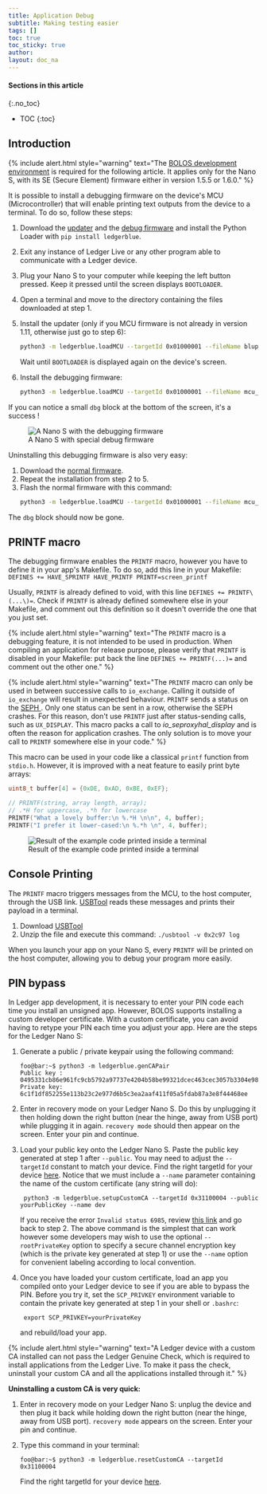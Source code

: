 ```yaml
---
title: Application Debug
subtitle: Making testing easier
tags: []
toc: true
toc_sticky: true
author:
layout: doc_na
---
```


#### Sections in this article
{:.no_toc}
* TOC
{:toc}

## Introduction


<!--  -->
{% include alert.html style="warning" text="The <a href='../u_setup/' class='alert-link'>BOLOS development environment</a> is required for the following article. It applies only for the Nano S, with its SE (Secure Element) firmware either in version 1.5.5 or 1.6.0." %}
<!--  -->


It is possible to install a debugging firmware on the device's MCU (Microcontroller) that will enable printing text outputs from the device to a terminal. To do so, follow these steps:

1. Download the [updater](https://drive.google.com/open?id=1pbqIDDuamfsvFuEkduCyOFq8mW0HZmeQ) and the [debug firmware](https://drive.google.com/open?id=1hTZKqlwKjx51vdqda8SRp_80Yx3lPizb) and install the Python Loader with `pip install ledgerblue`.

2. Exit any instance of Ledger Live or any other program able to communicate with a Ledger device.

3. Plug your Nano S to your computer while keeping the left button pressed. Keep it pressed until the screen displays `BOOTLOADER`.

4. Open a terminal and move to the directory containing the files downloaded at step 1.

5.  Install the updater (only if you MCU firmware is not already in version 1.11, otherwise just go to step 6):

    ```sh
    python3 -m ledgerblue.loadMCU --targetId 0x01000001 --fileName blup_0.11_misc_m1.hex --nocrc
    ```

    Wait until `BOOTLOADER` is displayed again on the device's screen.

6.  Install the debugging firmware:

    ```sh
    python3 -m ledgerblue.loadMCU --targetId 0x01000001 --fileName mcu_1.11-printf_over_0.11.hex --reverse --nocrc
    ```

If you can notice a small `dbg` block at the bottom of the screen, it's a success !

<!-- ------------- Image ------------- -->
<!-- --------------------------------- -->
<figure>
<img src="../images/debug_nano.jpg" class="align-center" alt="A Nano S with the debugging firmware" /><figcaption aria-hidden="true">A Nano S with special debug firmware</figcaption>
</figure>

Uninstalling this debugging firmware is also very easy:
1. Download the [normal firmware](https://drive.google.com/open?id=1YfdU1dNycojdtuKU_hHctLFzJZzhDFuY).
2. Repeat the installation from step 2 to 5.
3. Flash the normal firmware with this command:
    ```sh
    python3 -m ledgerblue.loadMCU --targetId 0x01000001 --fileName mcu_1.11_over_0.11.hex --reverse --nocrc
    ```

The `dbg` block should now be gone.

## PRINTF macro

The debugging firmware enables the `PRINTF` macro, however you have to define it in your app's Makefile. To do so, add this line in your Makefile: `DEFINES += HAVE_SPRINTF HAVE_PRINTF PRINTF=screen_printf`

Usually, `PRINTF` is already defined to void, with this line `DEFINES += PRINTF\(...\)=`. Check if `PRINTF` is already defined somewhere else in your Makefile, and comment out this definition so it doesn't override the one that you just set.

<!--  -->
{% include alert.html style="warning" text="The <code>PRINTF</code> macro is a debugging feature, it is not intended to be used in production. When compiling an application for release purpose, please verify that <code>PRINTF</code> is disabled in your Makefile: put back the line <code>DEFINES += PRINTF\(...\)=</code> and comment out the other one." %}
<!--  -->

<!--  -->
{% include alert.html style="warning" text="The <code>PRINTF</code> macro can only be used in between successive calls to <code>io_exchange</code>. Calling it outside of <code>io_exchange</code> will result in unexpected behaviour. <code>PRINTF</code> sends a status on the <a href='../bolos-hardware-architecture/#seproxyhal' class='alert-link'> SEPH </a>. Only one status can be sent in a row, otherwise the SEPH crashes. For this reason, don't use <code>PRINTF</code> just after status-sending calls, such as <code>UX_DISPLAY</code>. This macro packs a call to <i>io_seproxyhal_display</i> and is often the reason for application crashes. The only solution is to move your call to <code>PRINTF</code> somewhere else in your code." %}
<!--  -->


This macro can be used in your code like a classical `printf` function from `stdio.h`. However, it is improved with a neat feature to easily print byte arrays:

``` c++
uint8_t buffer[4] = {0xDE, 0xAD, 0xBE, 0xEF};

// PRINTF(string, array length, array);
// .*H for uppercase, .*h for lowercase
PRINTF("What a lovely buffer:\n %.*H \n\n", 4, buffer);
PRINTF("I prefer it lower-cased:\n %.*h \n", 4, buffer);
```

<!-- ------------- Image ------------- -->
<!-- --------------------------------- -->
<figure>
<img src="../images/deadbeef.png" class="align-center" alt="Result of the example code printed inside a terminal" /><figcaption aria-hidden="true">Result of the example code printed inside a terminal</figcaption>
</figure>

## Console Printing

The `PRINTF` macro triggers messages from the MCU, to the host computer, through the USB link. [USBTool](https://drive.google.com/open?id=16D5vlrbczmBxqpDJml6QUV0RGWs7aZeZ) reads these messages and prints their payload in a terminal.

1. Download [USBTool](https://drive.google.com/open?id=16D5vlrbczmBxqpDJml6QUV0RGWs7aZeZ)
2. Unzip the file and execute this command: `./usbtool -v 0x2c97 log`

When you launch your app on your Nano S, every `PRINTF` will be printed on the host computer, allowing you to debug your program more easily.

## PIN bypass

In Ledger app development, it is necessary to enter your PIN code each time you install an unsigned app. However, BOLOS supports installing a custom developer certificate. With a custom certificate, you can avoid having to retype your PIN each time you adjust your app. Here are the steps for the Ledger Nano S:

1.  Generate a public / private keypair using the following command:

        foo@bar:~$ python3 -m ledgerblue.genCAPair
        Public key : 0495331cb86e961fc9cb5792a97737e4204b58be99321dcec463cec3057b3304e9875614004e6e540ab0610a1339fae22df6f6f3ec594912b409d69b72f0eaf390
        Private key: 6c1f1df852255e113b23c2e977d6b5c3ea2aaf411f05a5fdab87a3e8f44468ee

2. Enter in recovery mode on your Ledger Nano S. Do this by unplugging it then holding down the right button (near the hinge, away from USB port) while plugging it in again. `recovery mode` should then appear on the screen. Enter your pin and continue.

3. Load your public key onto the Ledger Nano S. Paste the public key generated at step 1 after `--public`. You may need to adjust the `--targetId` constant to match your device. Find the right targetId for your device [here](https://gist.github.com/TamtamHero/b7651ffe6f1e485e3886bf4aba673348). Notice that we must include a `--name` parameter containing the name of the custom certificate (any string will do):

        python3 -m ledgerblue.setupCustomCA --targetId 0x31100004 --public yourPublicKey --name dev

    If you receive the error `Invalid status 6985`, review [this link](https://github.com/LedgerHQ/blue-loader-python/issues/42) and go back to step 2. The above command is the simplest that can work however some developers may wish to use the optional `--rootPrivateKey` option to specify a secure channel encryption key (which is the private key generated at step 1) or use the `--name` option for convenient labeling according to local convention.

4. Once you have loaded your custom certificate, load an app you compiled onto your Ledger device to see if you are able to bypass the PIN. Before you try it, set the `SCP_PRIVKEY` environment variable to contain the private key generated at step 1 in your shell or `.bashrc`:

        export SCP_PRIVKEY=yourPrivateKey

    and rebuild/load your app.


<!--  -->
{% include alert.html style="warning" text="A Ledger device with a custom CA installed can not pass the Ledger Genuine Check, which is required to install applications from the Ledger Live. To make it pass the check, uninstall your custom CA and all the applications installed through it." %}
<!--  -->

**Uninstalling a custom CA is very quick:**

1. Enter in recovery mode on your Ledger Nano S: unplug the device and then plug it back while holding down the right button (near the hinge, away from USB port). `recovery mode` appears on the screen. Enter your pin and continue.

2.  Type this command in your terminal:

        foo@bar:~$ python3 -m ledgerblue.resetCustomCA --targetId 0x31100004

    Find the right targetId for your device [here](https://gist.github.com/TamtamHero/b7651ffe6f1e485e3886bf4aba673348).
